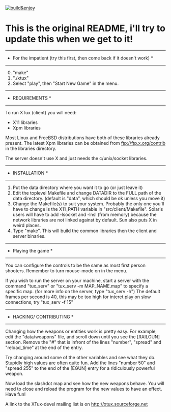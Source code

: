 [![build&enjoy](https://github.com/koutsie/xtux/actions/workflows/c-cpp.yml/badge.svg?branch=main)](https://github.com/koutsie/xtux/actions/workflows/c-cpp.yml)

# This is the original README, i'll try to update this when we get to it!

**************************************************************************
* For the impatient (try this first, then come back if it doesn't work)  *
**************************************************************************
0. "make"
1. "./xtux"
2. Select "play", then "Start New Game" in the menu.

****************
* REQUIREMENTS *
****************
To run XTux (client) you will need:

* X11 libraries
* Xpm libraries

Most Linux and FreeBSD distributions have both of these libraries already
present. The latest Xpm libraries can be obtained from ftp://ftp.x.org/contrib
in the libraries directory.

The server doesn't use X and just needs the c/unix/socket libraries.

****************
* INSTALLATION *
****************

1. Put the data directory where you want it to go (or just leave it)
2. Edit the toplevel Makefile and change DATADIR to the FULL path of the
   data directory. (default is "data", which should be ok unless you move it)
3. Change the Makefile(s) to suit your system. Probably the only one you'll
   have to change is the X11_PATH variable in "src/client/Makefile". Solaris
   users will have to add -lsocket and -lnsl (from memory) because the network
   libraries are not linked against by default. Sun also puts X in weird places.
4. Type "make". This will build the common libraries then the client and server
   binaries.

********************
* Playing the game *
********************

You can configure the controls to be the same as most first person shooters.
Remember to turn mouse-mode on in the menu.

If you wish to run the server on your machine, start a server with the
command "tux_serv" or "tux_serv -m MAP_NAME.map" to specify a specific map.
(for more info on the server, type "tux_serv -h")
The default frames per second is 40, this may be too high for interet play
on slow connections, try "tux_serv -f 15"

*************************
* HACKING/ CONTRIBUTING *
*************************

Changing how the weapons or entities work is pretty easy. For example, edit
the "data/weapons" file, and scroll down until you see the [RAILGUN] section.
Remove the "#" that is infront of the lines "number", "spread" and "reload_time"
at the end of the entry.

Try changing around some of the other variables and see what they do.
Stupidly high values are often quite fun. Add the lines "number 50" and
"spread 255" to the end of the [EGUN] entry for a ridiculously powerful weapon.

Now load the slashdot map and see how the new weapons behave.
You will need to close and reload the program for the new values to have an
effect. Have fun!

A link to the XTux-devel mailing list is on http://xtux.sourceforge.net

